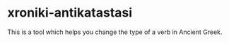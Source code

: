 # xroniki-antikatastasi
 This is a tool which helps you change the type of a verb in Ancient Greek.
